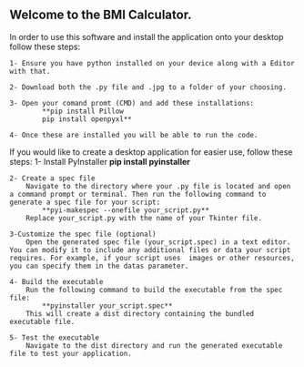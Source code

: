 ## Welcome to the BMI Calculator. 

In order to use this software and install the application onto your desktop follow these steps:

    1- Ensure you have python installed on your device along with a Editor with that. 
  
    2- Download both the .py file and .jpg to a folder of your choosing.
  
    3- Open your comand promt (CMD) and add these installations:
            **pip install Pillow
            pip install openpyxl**
      
    4- Once these are installed you will be able to run the code. 


If you would like to create a desktop application for easier use, follow these steps:
    1- Install PyInstaller
            **pip install pyinstaller**
        
    2- Create a spec file
        Navigate to the directory where your .py file is located and open a command prompt or terminal. Then run the following command to generate a spec file for your script:
            **pyi-makespec --onefile your_script.py**
        Replace your_script.py with the name of your Tkinter file.

    3-Customize the spec file (optional)
        Open the generated spec file (your_script.spec) in a text editor. You can modify it to include any additional files or data your script requires. For example, if your script uses  images or other resources, you can specify them in the datas parameter.

    4- Build the executable
        Run the following command to build the executable from the spec file:
            **pyinstaller your_script.spec**
        This will create a dist directory containing the bundled executable file.

    5- Test the executable
        Navigate to the dist directory and run the generated executable file to test your application.
